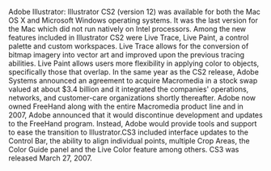 Adobe Illustrator: Illustrator CS2 (version 12) was available for both the Mac OS X and Microsoft Windows operating systems. It was the last version for the Mac which did not run natively on Intel processors. Among the new features included in Illustrator CS2 were Live Trace, Live Paint, a control palette and custom workspaces. Live Trace allows for the conversion of bitmap imagery into vector art and improved upon the previous tracing abilities. Live Paint allows users more flexibility in applying color to objects, specifically those that overlap. In the same year as the CS2 release, Adobe Systems announced an agreement to acquire Macromedia in a stock swap valued at about $3.4 billion and it integrated the companies' operations, networks, and customer-care organizations shortly thereafter.  Adobe now owned FreeHand along with the entire Macromedia product line and in 2007, Adobe announced that it would discontinue development and updates to the FreeHand program. Instead, Adobe would provide tools and support to ease the transition to Illustrator.CS3 included interface updates to the Control Bar, the ability to align individual points, multiple Crop Areas, the Color Guide panel and the Live Color feature among others. CS3 was released March 27, 2007.
